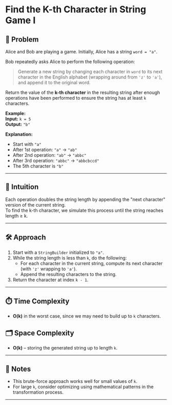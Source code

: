 # Find the K-th Character in String Game I

## 🧩 Problem  
Alice and Bob are playing a game. Initially, Alice has a string `word = "a"`.

Bob repeatedly asks Alice to perform the following operation:

> Generate a new string by changing each character in `word` to its next character in the English alphabet (wrapping around from `'z'` to `'a'`), and append it to the original word.

Return the value of the **k-th character** in the resulting string after enough operations have been performed to ensure the string has at least `k` characters.

**Example:**  
**Input:** `k = 5`  
**Output:** `"b"`  

**Explanation:**  
- Start with `"a"`  
- After 1st operation: `"a"` → `"ab"`  
- After 2nd operation: `"ab"` → `"abbc"`  
- After 3rd operation: `"abbc"` → `"abbcbccd"`  
- The 5th character is `"b"`

---

## 🧠 Intuition  
Each operation doubles the string length by appending the "next character" version of the current string.  
To find the k-th character, we simulate this process until the string reaches length ≥ k.

---

## 🛠️ Approach  
1. Start with a `StringBuilder` initialized to `"a"`.  
2. While the string length is less than `k`, do the following:
   - For each character in the current string, compute its next character (with `'z'` wrapping to `'a'`).
   - Append the resulting characters to the string.
3. Return the character at index `k - 1`.

---

## ⏱️ Time Complexity  
- **O(k)** in the worst case, since we may need to build up to `k` characters.

## 🗂️ Space Complexity  
- **O(k)** – storing the generated string up to length `k`.

---

## 📌 Notes  
- This brute-force approach works well for small values of `k`.  
- For large `k`, consider optimizing using mathematical patterns in the transformation process.

---
